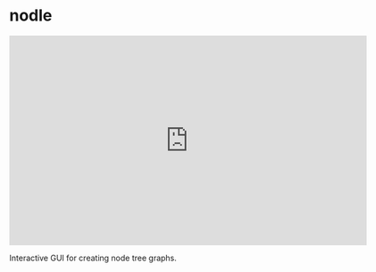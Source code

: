 nodle
=====

<iframe title="vimeo-player" src="https://player.vimeo.com/video/101840365" width="640" height="375" frameborder="0" allowfullscreen></iframe>

Interactive GUI for creating node tree graphs.


